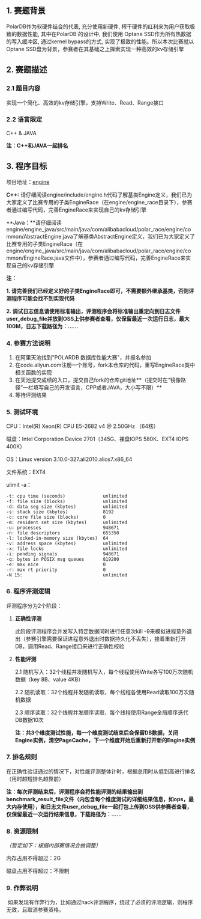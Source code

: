 ## 1. 赛题背景

PolarDB作为软硬件结合的代表, 充分使用新硬件, 榨干硬件的红利来为用户获取极致的数据性能, 其中在PolarDB 的设计中, 我们使用 Optane SSD作为所有热数据的写入缓冲区, 通过kernel bypass的方式, 实现了极致的性能。所以本次比赛就以Optane SSD盘为背景，参赛者在其基础之上探索实现一种高效的kv存储引擎

## 2. 赛题描述

### 2.1 题目内容

实现一个简化、高效的kv存储引擎，支持Write、Read、Range接口

### 2.2 语言限定

C++ & JAVA

**注：C++和JAVA一起排名**

## 3. 程序目标 
项目地址：[engine](https://code.aliyun.com/polar_race2018/engine?spm=a2111a.8458726.0.0.6c6c7a7fY0PJVr)

**C++:** 请仔细阅读engine/include/engine.h代码了解基类Engine定义，我们已为大家定义了比赛专用的子类EngineRace（在engine/engine_race目录下），参赛者通过编写代码，完善EngineRace来实现自己的kv存储引擎

**Java：**请仔细阅读engine/engine_java/src/main/java/com/alibabacloud/polar_race/engine/common/AbstractEngine.java了解基类AbstractEngine定义，我们已为大家定义了比赛专用的子类EngineRace（在engine/engine_java/src/main/java/com/alibabacloud/polar_race/engine/common/EngineRace.java文件中），参赛者通过编写代码，完善EngineRace来实现自己的kv存储引擎

**注：**

**1. 请完善我们已经定义好的子类EngineRace即可，不需要额外继承基类，否则评测程序可能会找不到实现代码**

**2. 调试日志信息请使用标准输出，评测程序会将标准输出重定向到日志文件user_debug_file并放到OSS上供参赛者查看，仅保留最近一次运行日志，最大100M，日志下载路径为：......**

### 4. 参赛方法说明

1. 在阿里天池找到"POLARDB 数据库性能大赛"，并报名参加
2. 在code.aliyun.com注册一个账号，fork本仓库的代码，重写EngineRace类中相关函数的实现
3. 在天池提交成绩的入口，提交自己fork的仓库git地址**（提交时在“镜像路径”一栏填写自己的开发语言，CPP或者JAVA，大小写不限）** 
4. 等待评测结果

### 5. 测试环境

CPU：Intel(R) Xeon(R) CPU E5-2682 v4 @ 2.50GHz （64核）

磁盘：Intel Corporation Device 2701（345G、裸盘IOPS 580K、EXT4 IOPS 400K）

OS：Linux version 3.10.0-327.ali2010.alios7.x86_64

文件系统：EXT4

ulimit -a：

```
-t: cpu time (seconds)              unlimited
-f: file size (blocks)              unlimited
-d: data seg size (kbytes)          unlimited
-s: stack size (kbytes)             8192
-c: core file size (blocks)         0
-m: resident set size (kbytes)      unlimited
-u: processes                       948671
-n: file descriptors                655350
-l: locked-in-memory size (kbytes)  64
-v: address space (kbytes)          unlimited
-x: file locks                      unlimited
-i: pending signals                 948671
-q: bytes in POSIX msg queues       819200
-e: max nice                        0
-r: max rt priority                 0
-N 15:                              unlimited
```



### 6. 程序评测逻辑

评测程序分为2个阶段：

1. **正确性评测**

   此阶段评测程序会并发写入特定数据同时进行任意次kill -9来模拟进程意外退出（参赛引擎需要保证进程意外退出时数据持久化不丢失），接着重新打开DB，调用Read、Range接口来进行正确性校验

2. **性能评测**

   2.1 随机写入：32个线程并发随机写入，每个线程使用Write各写100万次随机数据（key 8B、value 4KB）

   2.2 随机读取：32个线程并发随机读取，每个线程各使用Read读取100万次随机数据

   2.3 顺序读取：32个线程并发顺序读取，每个线程使用Range全局顺序迭代DB数据10次

   **注：共3个维度测试性能，每一个维度测试结束后会保留DB数据，关闭Engine实例，清空PageCache，下一个维度开始后重新打开新的Engine实例**

### 7. 排名规则

在正确性验证通过的情况下，对性能评测整体计时，根据总用时从低到高进行排名（用时越短排名越靠前）

**注：每次评测结束后，评测程序会将性能评测的结果输出到benchmark_result_file文件（内包含每个维度测试的详细结果信息，如ops，最大内存使用），和日志文件user_debug_file一起打包上传到OSS供参赛者查看，仅保留最近一次运行结果信息，下载路径为：......**

### 8. 资源限制

*（暂定如下：根据内部赛情况会做调整）*

内存占用不得超过：2G

磁盘占用不得超过：不限制

### 9. 作弊说明

 如果发现有作弊行为，比如通过hack评测程序，绕过了必须的评测逻辑，则程序无效，且取消参赛资格。

